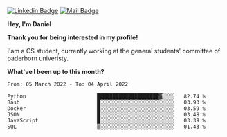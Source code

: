 [![Linkedin Badge](https://img.shields.io/badge/-LinkedIn-0e76a8?style=flat-square&logo=Linkedin&logoColor=white)](https://www.linkedin.com/in/daniel-negi-592ba3223/)
[![Mail Badge](https://img.shields.io/badge/Gmail-D14836?style=flat-square&logo=gmail&logoColor=white)](mailto:daniel.ravi.negi@googlemail.com)

**Hey, I'm Daniel**

**Thank you for being interested in my profile!**

I'am a CS student, currently working at the general students' committee of paderborn univeristy.

**What've I been up to this month?** 

<!--START_SECTION:waka-->

```text
From: 05 March 2022 - To: 04 April 2022

Python                       ████████████████████▓░░░░   82.74 %
Bash                         █░░░░░░░░░░░░░░░░░░░░░░░░   03.93 %
Docker                       █░░░░░░░░░░░░░░░░░░░░░░░░   03.59 %
JSON                         █░░░░░░░░░░░░░░░░░░░░░░░░   03.48 %
JavaScript                   █░░░░░░░░░░░░░░░░░░░░░░░░   03.39 %
SQL                          ▒░░░░░░░░░░░░░░░░░░░░░░░░   01.43 %
```

<!--END_SECTION:waka-->
